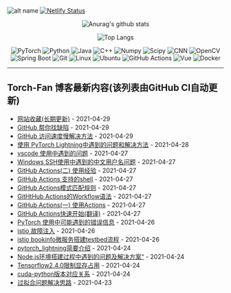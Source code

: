![alt name](https://img.shields.io/badge/fan%20qiliang-NanKai-orange) [![Netlify Status](https://api.netlify.com/api/v1/badges/7db7e56b-8baa-4768-970f-00e58f6cdb5d/deploy-status)](https://app.netlify.com/sites/torch-fan/deploys)
<center>



![Anurag's github stats](https://github-readme-stats.vercel.app/api?username=QiliangFan&show_icons=true&theme=dracula) 

![Top Langs](https://github-readme-stats.vercel.app/api/top-langs/?username=QiliangFan&layout=compact)

![PyTorch](https://img.shields.io/static/v1?label=&message=PyTorch&color=%3CCOLOR%3E&logo=PyTorch) 
![Python](https://img.shields.io/static/v1?style=flat&logo=Python&label=&message=Python&color=9cf)
![Java](https://img.shields.io/static/v1?style=flat&logo=Java&label=&message=Java&color=blueviolet)
![C++](https://img.shields.io/static/v1?style=flat&logo=C%2B%2B&label=&message=c%2B%2B&color=important)
![Numpy](https://img.shields.io/static/v1?style=flat&logo=Numpy&label=&message=Numpy&color=yellow)
![Scipy](https://img.shields.io/static/v1?style=flat&logo=Scipy&label=&message=Scipy&color=blue)
![CNN](https://img.shields.io/static/v1?style=flat&logo=CNN&label=&message=CNN&color=critical)
![OpenCV](https://img.shields.io/static/v1?style=flat&logo=OpenCV&label=&message=OpenCV&color=%235c3ee8)
![Spring Boot](https://img.shields.io/static/v1?style=flat&logo=Spring&label=&message=Spring%20Boot&color=blue)
![Git](https://img.shields.io/static/v1?style=flat&logo=Git&label=&message=Git&color=%236DB33F)
![Linux](https://img.shields.io/static/v1?style=flat&logo=Linux&label=&message=Linux&color=9cf)
![Ubuntu](https://img.shields.io/static/v1?style=flat&logo=Ubuntu&label=&message=Ubuntu&color=%23395420)
![GitHub Actions](https://img.shields.io/static/v1?style=flat&logo=GitHub%20Actions&label=&message=GitHub%20Actions&color=%23212121)
![Vue](https://img.shields.io/static/v1?style=flat&logo=Vue.js&label=&message=Vue.js&color=%23212121)
![Docker](https://img.shields.io/static/v1?style=flat&logo=Docker&label=&message=Docker&color=yellow)
</center>

---

## Torch-Fan 博客最新内容(该列表由GitHub CI自动更新)

<!-- START_SECTION:blog -->
* <a href='https://torch-fan.netlify.app/2021/04/29/wang-zhan-shou-cang/' target='_blank'>网站收藏(长期更新)</a> - 2021-04-29
* <a href='https://torch-fan.netlify.app/2021/04/29/github-bang-ni-zhao-que-xian/' target='_blank'>GitHub 帮你找缺陷</a> - 2021-04-29
* <a href='https://torch-fan.netlify.app/2021/04/29/github-fang-wen-su-du-man-jie-jue-fang-fa/' target='_blank'>GitHub 访问速度慢解决方法</a> - 2021-04-29
* <a href='https://torch-fan.netlify.app/2021/04/28/shi-yong-pytorch-lightning-zhong-yu-dao-de-wen-ti-he-jie-jue-fang-fa/' target='_blank'>使用 PyTorch Lightning中遇到的问题和解决方法</a> - 2021-04-28
* <a href='https://torch-fan.netlify.app/2021/04/27/vscode-shi-yong-zhong-yu-dao-de-wen-ti/' target='_blank'>vscode 使用中遇到的问题</a> - 2021-04-27
* <a href='https://torch-fan.netlify.app/2021/04/27/windows-ssh-shi-yong-zhong-yu-dao-de-zhong-wen-yong-hu-ming-wen-ti/' target='_blank'>Windows SSH使用中遇到的中文用户名问题</a> - 2021-04-27
* <a href='https://torch-fan.netlify.app/2021/04/27/github-actions-er-shi-yong-jing-yan/' target='_blank'>GitHub Actions(二) 使用经验</a> - 2021-04-27
* <a href='https://torch-fan.netlify.app/2021/04/27/github-actions-zhi-chi-de-shell/' target='_blank'>GitHub Actions 支持的shell</a> - 2021-04-27
* <a href='https://torch-fan.netlify.app/2021/04/27/github-actions-mo-shi-pi-pei-gui-ze/' target='_blank'>GitHub Actions模式匹配规则</a> - 2021-04-27
* <a href='https://torch-fan.netlify.app/2021/04/27/giththub-actions-de-workflow-yu-fa/' target='_blank'>GitHtHub Actions的Workflow语法</a> - 2021-04-27
* <a href='https://torch-fan.netlify.app/2021/04/27/github-actions-yi-shi-yong-actions/' target='_blank'>GitHub Actions(一) 使用Actions</a> - 2021-04-27
* <a href='https://torch-fan.netlify.app/2021/04/27/github-actions-kuai-su-kai-shi-fan-yi/' target='_blank'>GitHub Actions快速开始(翻译)</a> - 2021-04-27
* <a href='https://torch-fan.netlify.app/2021/04/26/pytorch-shi-yong-zhong-ke-neng-yu-dao-de-cuo-wu-xin-xi/' target='_blank'>PyTorch 使用中可能遇到的错误信息</a> - 2021-04-26
* <a href='https://torch-fan.netlify.app/2021/04/26/istio-gu-zhang-zhu-ru/' target='_blank'>istio 故障注入</a> - 2021-04-26
* <a href='https://torch-fan.netlify.app/2021/04/26/istio-bookinfo-wei-fu-wu-da-jian-testbed-liu-cheng/' target='_blank'>istio bookinfo微服务搭建testbed流程</a> - 2021-04-26
* <a href='https://torch-fan.netlify.app/2021/04/24/pytorch-lightning-jian-yao-jie-shao/' target='_blank'>pytorch_lightning简要介绍</a> - 2021-04-24
* <a href='https://torch-fan.netlify.app/2021/04/24/node-js-huan-jing-da-jian-guo-cheng-zhong-yu-dao-de-wen-ti-ji-jie-jue-fang-an/' target='_blank'>Node.js环境搭建过程中遇到的问题及解决方案“</a> - 2021-04-24
* <a href='https://torch-fan.netlify.app/2021/04/24/tensorflow2-4-0-xian-zhi-xian-cun-zhan-yong/' target='_blank'>Tensorflow2.4.0限制显存占用</a> - 2021-04-24
* <a href='https://torch-fan.netlify.app/2021/04/24/cuda-python-ban-ben-dui-ying-guan-xi/' target='_blank'>cuda-python版本对应关系</a> - 2021-04-24
* <a href='https://torch-fan.netlify.app/2021/04/23/guo-ni-he-wen-ti-jie-jue-si-lu/' target='_blank'>过拟合问题解决思路</a> - 2021-04-23
<!-- END_SECTION:blog -->